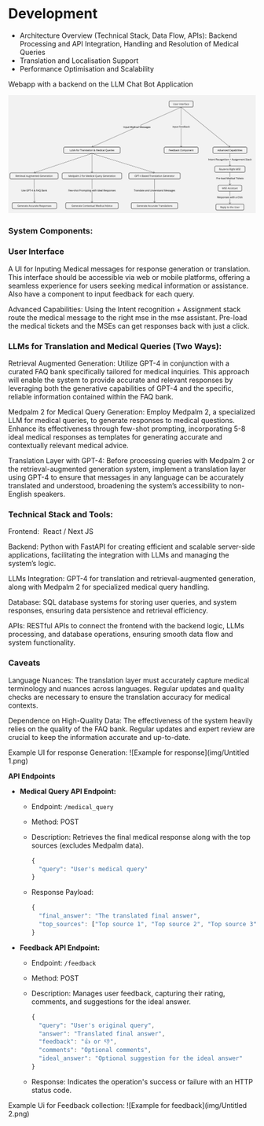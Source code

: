 # Development

- Architecture Overview (Technical Stack, Data Flow, APIs): Backend Processing and API Integration,
  Handling and Resolution of Medical Queries
- Translation and Localisation Support
- Performance Optimisation and Scalability

Webapp with a backend on the LLM Chat Bot Application

![Untitled](img/Untitled.png)

<!-- ![Untitled](Development%20fb8a0e36b4084bab8b4e85a7bbbe48c2/Untitled.png) -->

### System Components:

### User Interface

A UI for Inputing Medical messages for response generation or translation. This interface should be accessible via web or mobile platforms, offering a seamless experience for users seeking medical information or assistance. Also have a component to input feedback for each query.

Advanced Capabilities: Using the Intent recognition + Assignment stack route the medical message to the right mse in the mse assistant. Pre-load the medical tickets and the MSEs can get responses back with just a click.

### LLMs for Translation and Medical Queries (Two Ways):

Retrieval Augmented Generation: Utilize GPT-4 in conjunction with a curated FAQ bank specifically tailored for medical inquiries. This approach will enable the system to provide accurate and relevant responses by leveraging both the generative capabilities of GPT-4 and
the specific, reliable information contained within the FAQ bank.

Medpalm 2 for Medical Query Generation: Employ Medpalm 2, a specialized LLM for medical queries, to generate responses to medical questions. Enhance its effectiveness through few-shot prompting, incorporating 5-8 ideal medical responses as templates for generating
accurate and contextually relevant medical advice.

Translation Layer with GPT-4: Before processing queries with Medpalm 2 or the retrieval-augmented generation system, implement a translation layer using GPT-4 to ensure that messages in any language can be accurately translated and understood, broadening the system’s
accessibility to non-English speakers.

### Technical Stack and Tools:

Frontend:  React / Next JS

Backend: Python with FastAPI for creating efficient and scalable server-side applications, facilitating the integration with LLMs and
managing the system’s logic.

LLMs Integration: GPT-4 for translation and retrieval-augmented generation, along with Medpalm 2 for specialized medical query
handling.

Database: SQL database systems for storing user queries, and system responses, ensuring data persistence and retrieval efficiency.

APIs: RESTful APIs to connect the frontend with the backend logic, LLMs processing, and database operations, ensuring smooth data flow and
system functionality.

### Caveats

Language Nuances: The translation layer must accurately capture medical terminology and nuances across languages. Regular updates and
quality checks are necessary to ensure the translation accuracy for medical contexts.

Dependence on High-Quality Data: The effectiveness of the system heavily relies on the quality of the FAQ bank. Regular updates and expert review are crucial to keep the information accurate and up-to-date.

Example UI for response Generation:
![Example for response](img/Untitled 1.png)




**API Endpoints**

- **Medical Query API Endpoint:**

  - Endpoint: `/medical_query`
  - Method: POST
  - Description: Retrieves the final medical response along with the top sources (excludes Medpalm data).

    ```jsx
    {
      "query": "User's medical query"
    }
    ```

  - Response Payload:

    ```jsx
    {
      "final_answer": "The translated final answer",
      "top_sources": ["Top source 1", "Top source 2", "Top source 3"]
    }
    ```

- **Feedback API Endpoint:**

  - Endpoint: `/feedback`
  - Method: POST
  - Description: Manages user feedback, capturing their rating, comments, and suggestions for the ideal answer.

    ```jsx
    {
      "query": "User's original query",
      "answer": "Translated final answer",
      "feedback": "👍 or 👎",
      "comments": "Optional comments",
      "ideal_answer": "Optional suggestion for the ideal answer"
    }
    ```

  - Response: Indicates the operation's success or failure with an HTTP status code.




<!-- ![Untitled](Development%20fb8a0e36b4084bab8b4e85a7bbbe48c2/Untitled%201.png) -->

Example Ui for Feedback collection:
![Example for feedback](img/Untitled 2.png)

<!-- ![Untitled](Development%20fb8a0e36b4084bab8b4e85a7bbbe48c2/Untitled%202.png) -->
